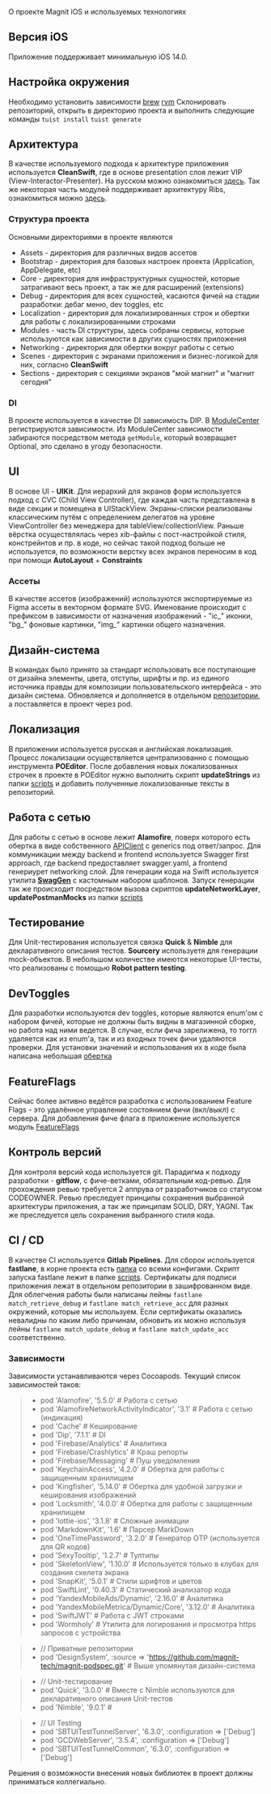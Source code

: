 О проекте Magnit iOS и используемых технологиях

## Версия iOS

Приложение поддерживает минимальную iOS 14.0.

## Настройка окружения

Необходимо установить зависимости
[brew](https://brew.sh)
[rvm](https://rvm.io/rvm/install)
Склонировать репозиторий, открыть в директорию проекта и выполнить следующие команды
`tuist install`
`tuist generate`

## Архитектура

В качестве используемого подхода к архитектуре приложения используется **CleanSwift**, где в основе presentation слоя лежит VIP (View-Interactor-Presenter). На русском можно ознакомиться [здесь](https://habr.com/ru/post/415725/).
Так же некоторая часть модулей поддерживает архитектуру Ribs, ознакомиться можно [здесь](https://github.com/uber/RIBs).

### Структура проекта

Основными директориями в проекте являются
* Assets - директория для различных видов ассетов
* Bootstrap - директория для базовых настроек проекта (Application, AppDelegate, etc)
* Core - директория для инфраструктурных сущностей, которые затрагивают весь проект, а так же для расширений (extensions)
* Debug - директория для всех сущностей, касаются фичей на стадии разработки: дебаг меню, dev toggles, etc
* Localization - директория для локализированных строк и обертки для работы с локализированными строками
* Modules - часть DI структуры, здесь собраны сервисы, которые используются как зависимости в других сущностях приложения
* Networking - директория для обертки вокруг работы с сетью
* Scenes - директория с экранами приложения и бизнес-логикой для них, согласно **CleanSwift**
* Sections - директория с секциями экранов "мой магнит" и "магнит сегодня"

### DI

В проекте используется в качестве DI зависимость DIP.
В [ModuleCenter](https://gitlab.com/magnit-online-services/app-loyalty/mobile/ios/-/blob/develop/Magnit/Modules/ModuleCenter.swift) регистрируются зависимости.
Из ModuleCenter зависимости забираются посредством метода `getModule`, который возвращает Optional, это сделано в угоду безопасности.

## UI

В основе UI - **UIKit**. Для иерархий для экранов форм используется подход с CVC (Child View Controller), где каждая часть представлена в виде секции и помещена в UIStackView. Экраны-списки реализованы классическим путём с определением делегатов на уровне ViewController без менеджера для tableView/collectionView. Раньше вёрстка осуществлялась через xib-файлы с пост-настройкой стиля, констрейнтов и пр. в коде, но сейчас такой подход больше не используется, по возможности верстку всех экранов переносим в код при помощи **AutoLayout** + **Constraints**

### Ассеты

В качестве ассетов (изображений) используются экспортируемые из Figma ассеты в векторном формате SVG. Именование происходит с префиксом в зависимости от назначения изображений - "ic_" иконки, "bg_" фоновые картинки, "img_" картинки общего назначения.

## Дизайн-система

В командах было принято за стандарт использовать все поступающие от дизайна элементы, цвета, отступы, шрифты и пр. из единого источника правды для композиции пользовательского интерфейса - это дизайн система. Обновляется и дополняется в отдельном [репозитории](https://gitlab.com/magnit-online-services/app-loyalty/mobile/design-system-ios), а поставляется в проект через pod.

## Локализация
В приложении используется русская и английская локализация. Процесс локализации осуществляется централизованно с помощью инструмента **POEditor**. После добавления новых локализованных строчек в проекте в POEditor нужно выполнить скрипт **updateStrings** из папки [scripts](https://gitlab.com/magnit-online-services/app-loyalty/mobile/ios/-/tree/develop/scripts) и добавить полученные локализованные тексты в репозиторий.

## Работа с сетью

Для работы с сетью в основе лежит **Alamofire**, поверх которого есть обертка в виде собственного [APIClient](https://gitlab.com/magnit-online-services/app-loyalty/mobile/ios/-/blob/develop/Magnit/Networking/Magnit/APIClient.swift) с generics под ответ/запрос. Для коммуникации между backend и frontend используется Swagger first approach, где backend предоставляет swagger.yaml, а frontend генериурет networking слой. Для генерации кода на Swift используется утилита **[SwagGen](https://github.com/yonaskolb/SwagGen)** с кастомным набором шаблонов.
Запуск генерации так же происходит посредством вызова скриптов **updateNetworkLayer**, **updatePostmanMocks** из папки [scripts](https://gitlab.com/magnit-online-services/app-loyalty/mobile/ios/-/tree/develop/scripts)

## Тестирование
Для Unit-тестирования используется связка **Quick** & **Nimble** для декларативного описания тестов. **Sourcery** используетя для генерации mock-объектов. В небольшом количестве имеются некоторые UI-тесты, что реализованы с помощью **Robot pattern testing**.

## DevToggles

Для разработки используются dev toggles, которые являются enum'ом с набором фичей, которые не должны быть видны в магазинной сборке, но работа над ними ведется.
В случае, если фича зарелижена, то тоггл удаляется как из enum'a, так и из входных точек фичи удаляются проверки.
Для установки значений и использования их в коде была написана небольшая [обертка](https://gitlab.com/magnit-online-services/app-loyalty/mobile/ios/-/blob/develop/Magnit/Debug/DevToggles/GrowthService.swift)

## FeatureFlags

Сейчас более активно ведётся разработка с использованием Feature Flags - это удалённое управление состоянием фичи (вкл/выкл) с сервера. Для добавления фиче флага в приложение используется модуль [FeatureFlags](https://gitlab.com/magnit-online-services/app-loyalty/mobile/ios/-/blob/develop/Magnit/Modules/FeatureFlags/FeatureFlagsModule.swift)

## Контроль версий

Для контроля версий кода используется git.
Парадигма к подходу разработки - **gitflow**, с фиче-ветками, обязательным код-ревью.
Для прохождения ревью требуется 2 аппрува от разработчиков со статусом CODEOWNER. Ревью преследует принципы сохранения выбранной архитектуры приложения, а так же принципам SOLID, DRY, YAGNI. Так же преследуется цель сохранения выбранного стиля кода.

## CI / CD

В качестве CI используется **Gitlab Pipelines**.
Для сборок используется **fastlane**, в корне проекта есть [папка](https://gitlab.com/magnit-online-services/app-loyalty/mobile/ios/-/tree/develop/fastlane) со всеми конфигами.
Скрипт запуска fastlane лежит в папке [scripts](https://gitlab.com/magnit-online-services/app-loyalty/mobile/ios/-/tree/develop/scripts).
Сертификаты для подписи приложения лежат в отдельном репозитории в зашифрованном виде. Для облегчения работы были написаны лейны `fastlane match_retrieve_debug` и `fastlane match_retrieve_acc` для разных окружений, которые мы используем.
Если сертификаты оказались невалидны по каким либо причинам, обновить их можно используя лейны `fastlane match_update_debug` и `fastlane match_update_acc` соответственно.

### Зависимости

Зависимости устанавливаются через Cocoapods. Текущий список зависимостей таков:

> * pod 'Alamofire', '5.5.0' # Работа с сетью
> * pod 'AlamofireNetworkActivityIndicator', '3.1' # Работа с сетью (индикация)
> * pod 'Cache' # Кеширование
> * pod 'Dip', '7.1.1' # DI
> * pod 'Firebase/Analytics' # Аналитика
> * pod 'Firebase/Crashlytics' # Краш репорты
> * pod 'Firebase/Messaging' # Пуш уведомления
> * pod 'KeychainAccess', '4.2.0' # Обертка для работы с защищенным хранилищем
> * pod 'Kingfisher', '5.14.0' # Обертка для удобной загрузки и кеширования изображений
> * pod 'Locksmith', '4.0.0' # Обертка для работы с защищенным хранилищем
> * pod 'lottie-ios', '3.1.8' # Сложные анимации
> * pod 'MarkdownKit', '1.6' # Парсер MarkDown
> * pod 'OneTimePassword', '3.2.0' # Генератор OTP (используется для QR кодов)
> * pod 'SexyTooltip', '1.2.7' # Тултипы
> * pod 'SkeletonView', '1.10.0' # Используется только в клубах для создания скелета экрана
> * pod 'SnapKit', '5.0.1' # Стили шрифтов и цветов
> * pod 'SwiftLint', '0.40.3' # Статический анализатор кода
> * pod 'YandexMobileAds/Dynamic', '2.16.0' # Аналитика
> * pod 'YandexMobileMetrica/Dynamic/Core', '3.12.0' # Аналитика
> * pod 'SwiftJWT' # Работа с JWT строками
> * pod 'Wormholy' # Утилита для логирования и просмотра https запросов с устройства

> * // Приватные репозитории
> * pod 'DesignSystem', :source => 'https://github.com/magnit-tech/magnit-podspec.git' # Выше упомянутая дизайн-система

> * // Unit-тестирование
> *  pod 'Quick', '3.0.0' # Вместе с Nimble используются для декларативного описания Unit-тестов
> *  pod 'Nimble', '9.0.1' #

> * // UI Testing
> * pod 'SBTUITestTunnelServer', '6.3.0', :configuration => ['Debug']
> * pod 'GCDWebServer', '3.5.4', :configuration => ['Debug']
> * pod 'SBTUITestTunnelCommon', '6.3.0', :configuration => ['Debug']


Решения о возможности внесения новых библиотек в проект должны приниматься коллегиально.
